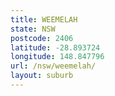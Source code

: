 ```yaml
---
title: WEEMELAH
state: NSW
postcode: 2406
latitude: -28.893724
longitude: 148.847796
url: /nsw/weemelah/
layout: suburb
---
```

